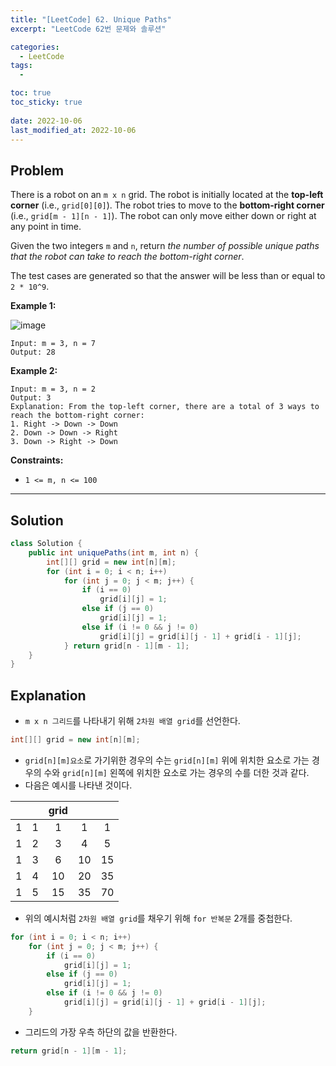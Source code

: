 ```yaml
---
title: "[LeetCode] 62. Unique Paths"
excerpt: "LeetCode 62번 문제와 솔루션"

categories:
  - LeetCode
tags:
  - 

toc: true
toc_sticky: true
 
date: 2022-10-06
last_modified_at: 2022-10-06
---
```

## **Problem**
There is a robot on an `m x n` grid. The robot is initially located at the **top-left corner** (i.e., `grid[0][0]`). The robot tries to move to the **bottom-right corner** (i.e., `grid[m - 1][n - 1]`). The robot can only move either down or right at any point in time.

Given the two integers `m` and `n`, return *the number of possible unique paths that the robot can take to reach the bottom-right corner*.

The test cases are generated so that the answer will be less than or equal to `2 * 10^9`.

**Example 1:**

![image](https://user-images.githubusercontent.com/107045604/194310270-72ad2c41-ceb2-45a3-a503-164d3c81d8a9.png)
```
Input: m = 3, n = 7
Output: 28
```
**Example 2:**
```
Input: m = 3, n = 2
Output: 3
Explanation: From the top-left corner, there are a total of 3 ways to reach the bottom-right corner:
1. Right -> Down -> Down
2. Down -> Down -> Right
3. Down -> Right -> Down

```
**Constraints:**
- `1 <= m, n <= 100`

---
## **Solution**
```java
class Solution {
    public int uniquePaths(int m, int n) {
        int[][] grid = new int[n][m];
        for (int i = 0; i < n; i++)
            for (int j = 0; j < m; j++) {
                if (i == 0)
                    grid[i][j] = 1;
                else if (j == 0)
                    grid[i][j] = 1;
                else if (i != 0 && j != 0)
                    grid[i][j] = grid[i][j - 1] + grid[i - 1][j];
            } return grid[n - 1][m - 1];
    }
}
```
## **Explanation**
- `m x n 그리드`를 나타내기 위해 `2차원 배열 grid`를 선언한다.
```java
int[][] grid = new int[n][m];
```
- `grid[n][m]요소`로 가기위한 경우의 수는 `grid[n][m]` 위에 위치한 요소로 가는 경우의 수와 `grid[n][m]` 왼쪽에 위치한 요소로 가는 경우의 수를 더한 것과 같다.
- 다음은 예시를 나타낸 것이다.

|||grid|||
|:---:|:---:|:---:|:---:|:---:|
|1|1|1|1|1|
|1|2|3|4|5|
|1|3|6|10|15|
|1|4|10|20|35|
|1|5|15|35|70|

- 위의 예시처럼 `2차원 배열 grid`를 채우기 위해 `for 반복문` 2개를 중첩한다.
```java
for (int i = 0; i < n; i++)
    for (int j = 0; j < m; j++) {
        if (i == 0)
            grid[i][j] = 1;
        else if (j == 0)
            grid[i][j] = 1;
        else if (i != 0 && j != 0)
            grid[i][j] = grid[i][j - 1] + grid[i - 1][j];
    }
```
- 그리드의 가장 우측 하단의 값을 반환한다.
```java
return grid[n - 1][m - 1];
```